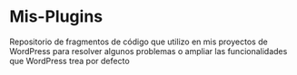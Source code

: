 # Mis-Plugins
Repositorio de fragmentos de código que utilizo en mis proyectos de WordPress para resolver algunos problemas o ampliar las funcionalidades que WordPress trea por defecto
